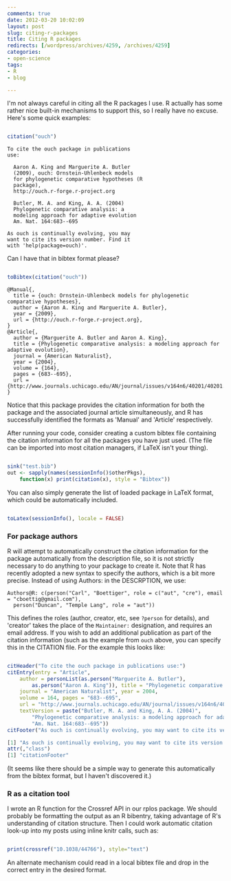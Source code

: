 ```yaml
---
comments: true
date: 2012-03-20 10:02:09
layout: post
slug: citing-r-packages
title: Citing R packages
redirects: [/wordpress/archives/4259, /archives/4259]
categories:
- open-science
tags:
- R
- blog

---
```


I'm not always careful in citing all the R packages I use.  R actually has some rather nice built-in mechanisms to support this, so I really have no excuse.  Here's some quick examples:


```r

citation("ouch")

```


    
    
    To cite the ouch package in publications
    use:
    
      Aaron A. King and Marguerite A. Butler
      (2009), ouch: Ornstein-Uhlenbeck models
      for phylogenetic comparative hypotheses (R
      package),
      http://ouch.r-forge.r-project.org
    
      Butler, M. A. and King, A. A. (2004)
      Phylogenetic comparative analysis: a
      modeling approach for adaptive evolution
      Am. Nat. 164:683--695
    
    As ouch is continually evolving, you may
    want to cite its version number. Find it
    with 'help(package=ouch)'.
    




Can I have that in bibtex format please?


```r

toBibtex(citation("ouch"))

```



    
    
    @Manual{,
      title = {ouch: Ornstein-Uhlenbeck models for phylogenetic comparative hypotheses},
      author = {Aaron A. King and Marguerite A. Butler},
      year = {2009},
      url = {http://ouch.r-forge.r-project.org},
    }
    @Article{,
      author = {Marguerite A. Butler and Aaron A. King},
      title = {Phylogenetic comparative analysis: a modeling approach for adaptive evolution},
      journal = {American Naturalist},
      year = {2004},
      volume = {164},
      pages = {683--695},
      url = {http://www.journals.uchicago.edu/AN/journal/issues/v164n6/40201/40201.html},
    }
    



Notice that this package provides the citation information for both the package and the associated journal article simultaneously, and R has successfully identified the formats as 'Manual' and 'Article' respectively. 


After running your code, consider creating a custom bibtex file containing the citation information for all the packages you have just used.  (The file can be imported into most citation managers, if LaTeX isn't your thing).


```r

sink("test.bib")
out <- sapply(names(sessionInfo()$otherPkgs), 
    function(x) print(citation(x), style = "Bibtex"))

```


You can also simply generate the list of loaded package in LaTeX format, which could be automatically included.  

```r

toLatex(sessionInfo(), locale = FALSE)

```






### For package authors


R will attempt to automatically construct the citation information for the package automatically from the description file, so it is not strictly necessary to do anything to your package to create it. Note that R has recently adopted a new syntax to specify the authors, which is a bit more precise.  Instead of using Authors: in the DESCRPTION, we use:


    
    
    Authors@R: c(person("Carl", "Boettiger", role = c("aut", "cre"), email = "cboettig@gmail.com"), 
      person("Duncan", "Temple Lang", role = "aut"))
    



This defines the roles (author, creator, etc, see `?person` for details), and 'creator' takes the place of the `Maintainer:` designation, and requires an email address. If you wish to add an additional publication as part of the citation information (such as the example from `ouch` above, 
you can specify this in the CITATION file. For the example this looks like:

```r

citHeader("To cite the ouch package in publications use:")
citEntry(entry = "Article", 
    author = personList(as.person("Marguerite A. Butler"), 
        as.person("Aaron A. King")), title = "Phylogenetic comparative analysis: a modeling approach for adaptive evolution", 
    journal = "American Naturalist", year = 2004, 
    volume = 164, pages = "683--695", 
    url = "http://www.journals.uchicago.edu/AN/journal/issues/v164n6/40201/40201.html", 
    textVersion = paste("Butler, M. A. and King, A. A. (2004)", 
        "Phylogenetic comparative analysis: a modeling approach for adaptive evolution", 
        "Am. Nat. 164:683--695"))
citFooter("As ouch is continually evolving, you may want to cite its version number. Find it with 'help(package=ouch)'.")

[1] "As ouch is continually evolving, you may want to cite its version number. Find it with 'help(package=ouch)'."
attr(,"class")
[1] "citationFooter"

```


(It seems like there should be a simple way to generate this automatically from the bibtex format, but I haven't discovered it.)



###  R as a citation tool 


I wrote an R function for the Crossref API in our rplos package.  We should probably be formatting the output as an R bibentry, taking advantage of R's understanding of citation structure.  Then I could work automatic citation look-up into my posts using inline knitr calls, such as: 

```r

print(crossref("10.1038/44766"), style="text")

```



An alternate mechanism could read in a local bibtex file and drop in the correct entry in the desired format.  

